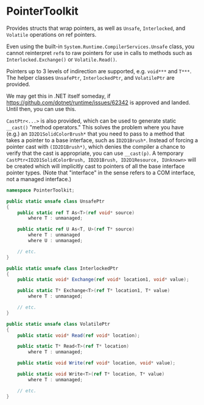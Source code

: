 # PointerToolkit
Provides structs that wrap pointers, as well as `Unsafe`, `Interlocked`, and `Volatile` operations on ref pointers.

Even using the built-in `System.Runtime.CompilerServices.Unsafe` class, you cannot reinterpret `ref`s to raw pointers for use in calls to methods such as `Interlocked.Exchange()` or `Volatile.Read()`. 

Pointers up to 3 levels of indirection are supported, e.g. `void***` and `T***`. The helper classes `UnsafePtr`, `InterlockedPtr`, and `VolatilePtr` are provided.

We may get this in .NET itself someday, if https://github.com/dotnet/runtime/issues/62342 is approved and landed. Until then, you can use this.

`CastPtr<...>` is also provided, which can be used to generate static `__cast()` "method operators." This solves the problem where you have (e.g.) an `ID2D1SolidColorBrush*` that you need to pass to a method that takes a pointer to a base interface, such as `ID2D1Brush*`. Instead of forcing a pointer cast with `(ID2D1Brush*)`, which denies the compiler a chance to verify that the cast is appropriate, you can use `__cast(p)`. A temporary `CastPtr<ID2D1SolidColorBrush, ID2D1Brush, ID2D1Resource, IUnknown>` will be created which will implicitly cast to pointers of all the base interface pointer types. (Note that "interface" in the sense refers to a COM interface, not a managed interface.)

```cs
namespace PointerToolkit;

public static unsafe class UnsafePtr
{
    public static ref T As<T>(ref void* source)
        where T : unmanaged;

    public static ref U As<T, U>(ref T* source)
        where T : unmanaged
        where U : unmanaged;

    // etc.
}

public static unsafe class InterlockedPtr
{
    public static void* Exchange(ref void* location1, void* value);

    public static T* Exchange<T>(ref T* location1, T* value)
        where T : unmanaged;

    // etc.
}

public static unsafe class VolatilePtr
{
    public static void* Read(ref void* location);

    public static T* Read<T>(ref T* location)
        where T : unmanaged;

    public static void Write(ref void* location, void* value);

    public static void Write<T>(ref T* location, T* value)
        where T : unmanaged;

    // etc.
}
```

